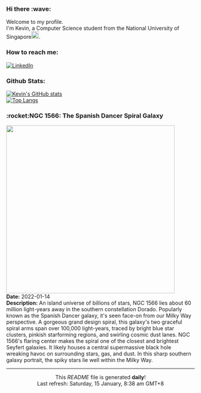 <h3>Hi there :wave:</h3>

Welcome to my profile.   
I'm Kevin, a Computer Science student from the National University of Singapore<img src="https://img.icons8.com/color/96/000000/singapore-circular.png" width="20px"/>.</p>

<h3>How to reach me: </h3>
<a href="https://www.linkedin.com/in/kevin-foong/"><img alt="LinkedIn" src="https://img.shields.io/badge/linkedin-%230077B5.svg?&style=for-the-badge&logo=linkedin&logoColor=white" /></a> 

<h3>Github Stats: </h3> 

[![Kevin's GitHub stats](https://github-readme-stats.vercel.app/api?username=kevin9foong&theme=tokyonight)](https://github.com/anuraghazra/github-readme-stats) <br/>
[![Top Langs](https://github-readme-stats.vercel.app/api/top-langs/?username=kevin9foong&layout=compact&theme=tokyonight)](https://github.com/anuraghazra/github-readme-stats)

<h3>:rocket:NGC 1566: The Spanish Dancer Spiral Galaxy</h3> 
<img width="450" src="https:&#x2F;&#x2F;apod.nasa.gov&#x2F;apod&#x2F;image&#x2F;2201&#x2F;NGC1566LRGBHa-Hanson-SelbyFinal2048.jpg" /><br/>
<b>Date:</b> 2022-01-14<br/>
<b>Description:</b> An island universe of billions of stars, NGC 1566 lies about 60 million light-years away in the southern constellation Dorado. Popularly known as the Spanish Dancer galaxy, it&#39;s seen face-on from our Milky Way perspective. A gorgeous grand design spiral, this galaxy&#39;s two graceful spiral arms span over 100,000 light-years, traced by bright blue star clusters, pinkish starforming regions, and swirling cosmic dust lanes. NGC 1566&#39;s flaring center makes the spiral one of the closest and brightest Seyfert galaxies. It likely houses a central supermassive black hole wreaking havoc on surrounding stars, gas, and dust. In this sharp southern galaxy portrait, the spiky stars lie well within the Milky Way.<br/>

------------
<p align="center">This <i>README</i> file is generated <b>daily</b>!</br>
Last refresh: Saturday, 15 January, 8:38 am GMT+8<br />